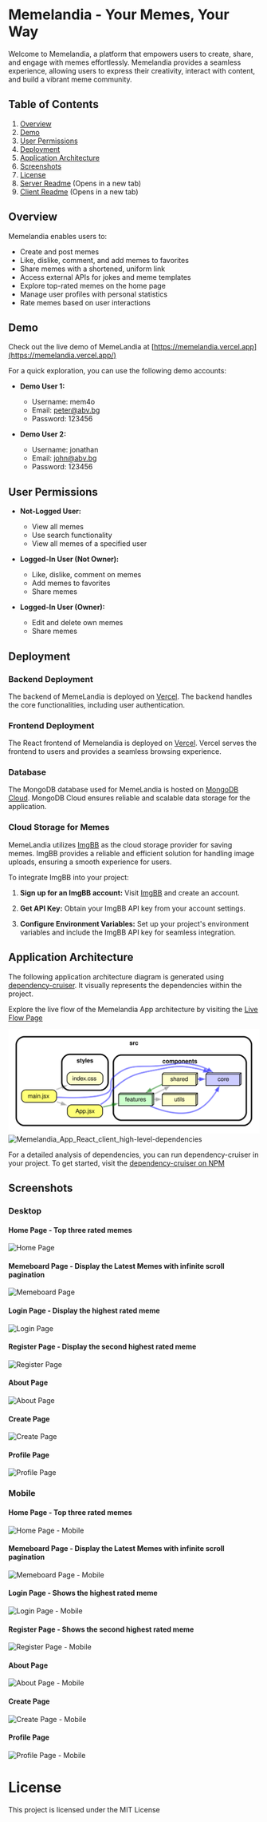 # Memelandia - Your Memes, Your Way

Welcome to Memelandia, a platform that empowers users to create, share, and engage with memes effortlessly. Memelandia provides a seamless experience, allowing users to express their creativity, interact with content, and build a vibrant meme community.

## Table of Contents

1. [Overview](#overview)
2. [Demo](#demo)
3. [User Permissions](#user-permissions)
4. [Deployment](#deployment)
5. [Application Architecture](#application-architecture)
6. [Screenshots](#screenshots)
7. [License](#license)
8. [Server Readme](https://github.com/TodorYadkov/Memelandia_App_React/blob/main/server/README.md) (Opens in a new tab)
9. [Client Readme](https://github.com/TodorYadkov/Memelandia_App_React/blob/main/client/README.md) (Opens in a new tab)

## Overview

Memelandia enables users to:

-   Create and post memes
-   Like, dislike, comment, and add memes to favorites
-   Share memes with a shortened, uniform link
-   Access external APIs for jokes and meme templates
-   Explore top-rated memes on the home page
-   Manage user profiles with personal statistics
-   Rate memes based on user interactions

## Demo

Check out the live demo of MemeLandia at [https://memelandia.vercel.app](https://memelandia.vercel.app/)

For a quick exploration, you can use the following demo accounts:

-   **Demo User 1:**

    -   Username: mem4o
    -   Email: peter@abv.bg
    -   Password: 123456

-   **Demo User 2:**
    -   Username: jonathan
    -   Email: john@abv.bg
    -   Password: 123456

## User Permissions

-   **Not-Logged User:**

    -   View all memes
    -   Use search functionality
    -   View all memes of a specified user

-   **Logged-In User (Not Owner):**

    -   Like, dislike, comment on memes
    -   Add memes to favorites
    -   Share memes

-   **Logged-In User (Owner):**
    -   Edit and delete own memes
    -   Share memes

## Deployment

### Backend Deployment

The backend of MemeLandia is deployed on [Vercel](https://vercel.com/). The backend handles the core functionalities, including user authentication.

### Frontend Deployment

The React frontend of Memelandia is deployed on [Vercel](https://vercel.com/). Vercel serves the frontend to users and provides a seamless browsing experience.

### Database

The MongoDB database used for MemeLandia is hosted on [MongoDB Cloud](https://cloud.mongodb.com). MongoDB Cloud ensures reliable and scalable data storage for the application.

### Cloud Storage for Memes

MemeLandia utilizes [ImgBB](https://imgbb.com/) as the cloud storage provider for saving memes. ImgBB provides a reliable and efficient solution for handling image uploads, ensuring a smooth experience for users.

To integrate ImgBB into your project:

1. **Sign up for an ImgBB account:** Visit [ImgBB](https://imgbb.com/) and create an account.

2. **Get API Key:** Obtain your ImgBB API key from your account settings.

3. **Configure Environment Variables:** Set up your project's environment variables and include the ImgBB API key for seamless integration.

## Application Architecture

The following application architecture diagram is generated using [dependency-cruiser](https://github.com/sverweij/dependency-cruiser). It visually represents the dependencies within the project.

Explore the live flow of the Memelandia App architecture by visiting the [Live Flow Page](https://todoryadkov.github.io/Memelandia_App_React_Live_Flow_Architecture/)

![Architecture from dependency-cruiser](/client/dependency-graph-main.svg)
![Memelandia_App_React_client_high-level-dependencies](https://github.com/TodorYadkov/Memelandia_App_React/assets/4013980/c947ad9c-9ab0-4edb-a845-d1e4475a384c)

For a detailed analysis of dependencies, you can run dependency-cruiser in your project. To get started, visit the [dependency-cruiser on NPM](https://www.npmjs.com/package/dependency-cruiser)

## Screenshots

### Desktop

#### Home Page - Top three rated memes

![Home Page](https://github.com/TodorYadkov/Memelandia_App_React/assets/4013980/9671b565-b2f8-4f60-851c-69719e3b5850)

#### Memeboard Page - Display the Latest Memes with infinite scroll pagination

![Memeboard Page](https://github.com/TodorYadkov/Memelandia_App_React/assets/4013980/8ea4e942-8282-47a8-94ec-e2a74c83160a)

#### Login Page - Display the highest rated meme

![Login Page](https://github.com/TodorYadkov/Memelandia_App_React/assets/4013980/f70872aa-e273-4fa6-86f6-eac5547551a6)

#### Register Page - Display the second highest rated meme

![Register Page](https://github.com/TodorYadkov/Memelandia_App_React/assets/4013980/55c05f9e-0193-4a7c-8219-5ded0615cb82)

#### About Page

![About Page](https://github.com/TodorYadkov/Memelandia_App_React/assets/4013980/66dc0888-1766-4c3a-a0cd-f37d7a995d84)

#### Create Page

![Create Page](https://github.com/TodorYadkov/Memelandia_App_React/assets/4013980/12f74d18-484c-418c-9fc4-51b053b98cc7)

#### Profile Page

![Profile Page](https://github.com/TodorYadkov/Memelandia_App_React/assets/4013980/61b9ed7f-725c-4f15-bfbf-83fd197de12d)

### Mobile

#### Home Page - Top three rated memes

![Home Page - Mobile](https://github.com/TodorYadkov/Memelandia_App_React/assets/4013980/8e34e952-35e6-4188-b395-49d9b1427af8)

#### Memeboard Page - Display the Latest Memes with infinite scroll pagination

![Memeboard Page - Mobile](https://github.com/TodorYadkov/Memelandia_App_React/assets/4013980/e96a3d4c-cc9c-4fcb-99ed-6cfee8a073b4)

#### Login Page - Shows the highest rated meme

![Login Page - Mobile](https://github.com/TodorYadkov/Memelandia_App_React/assets/4013980/4b305d89-00cb-410f-85f1-7c3043a1009c)

#### Register Page - Shows the second highest rated meme

![Register Page - Mobile](https://github.com/TodorYadkov/Memelandia_App_React/assets/4013980/6e19e81d-2e9b-4139-9a40-c167200da652)

#### About Page

![About Page - Mobile](https://github.com/TodorYadkov/Memelandia_App_React/assets/4013980/b2aabdec-e4f5-42f7-bac0-df7b825a7b94)

#### Create Page

![Create Page - Mobile](https://github.com/TodorYadkov/Memelandia_App_React/assets/4013980/b81f8ddf-1a4b-4a29-b641-e1012b8027a5)

#### Profile Page

![Profile Page - Mobile](https://github.com/TodorYadkov/Memelandia_App_React/assets/4013980/7383d464-ba2d-46e3-8f70-31fb9c813037)

# License

This project is licensed under the MIT License
